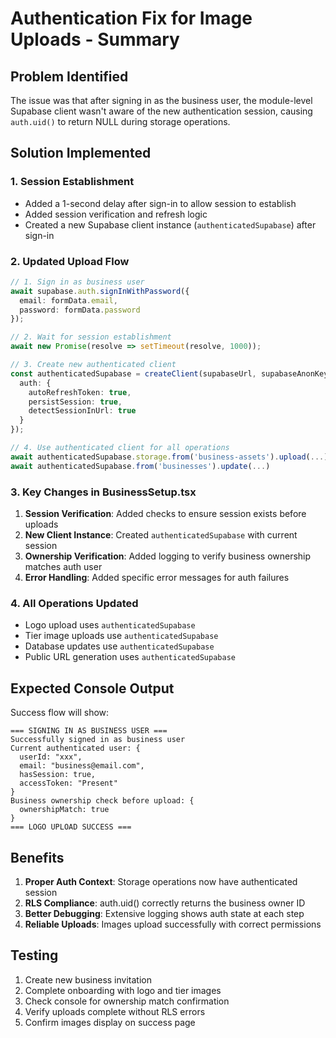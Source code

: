 # Authentication Fix for Image Uploads - Summary

## Problem Identified
The issue was that after signing in as the business user, the module-level Supabase client wasn't aware of the new authentication session, causing `auth.uid()` to return NULL during storage operations.

## Solution Implemented

### 1. Session Establishment
- Added a 1-second delay after sign-in to allow session to establish
- Added session verification and refresh logic
- Created a new Supabase client instance (`authenticatedSupabase`) after sign-in

### 2. Updated Upload Flow
```typescript
// 1. Sign in as business user
await supabase.auth.signInWithPassword({
  email: formData.email,
  password: formData.password
});

// 2. Wait for session establishment
await new Promise(resolve => setTimeout(resolve, 1000));

// 3. Create new authenticated client
const authenticatedSupabase = createClient(supabaseUrl, supabaseAnonKey, {
  auth: {
    autoRefreshToken: true,
    persistSession: true,
    detectSessionInUrl: true
  }
});

// 4. Use authenticated client for all operations
await authenticatedSupabase.storage.from('business-assets').upload(...)
await authenticatedSupabase.from('businesses').update(...)
```

### 3. Key Changes in BusinessSetup.tsx

1. **Session Verification**: Added checks to ensure session exists before uploads
2. **New Client Instance**: Created `authenticatedSupabase` with current session
3. **Ownership Verification**: Added logging to verify business ownership matches auth user
4. **Error Handling**: Added specific error messages for auth failures

### 4. All Operations Updated
- Logo upload uses `authenticatedSupabase`
- Tier image uploads use `authenticatedSupabase`
- Database updates use `authenticatedSupabase`
- Public URL generation uses `authenticatedSupabase`

## Expected Console Output

Success flow will show:
```
=== SIGNING IN AS BUSINESS USER ===
Successfully signed in as business user
Current authenticated user: {
  userId: "xxx",
  email: "business@email.com",
  hasSession: true,
  accessToken: "Present"
}
Business ownership check before upload: {
  ownershipMatch: true
}
=== LOGO UPLOAD SUCCESS ===
```

## Benefits

1. **Proper Auth Context**: Storage operations now have authenticated session
2. **RLS Compliance**: auth.uid() correctly returns the business owner ID
3. **Better Debugging**: Extensive logging shows auth state at each step
4. **Reliable Uploads**: Images upload successfully with correct permissions

## Testing

1. Create new business invitation
2. Complete onboarding with logo and tier images
3. Check console for ownership match confirmation
4. Verify uploads complete without RLS errors
5. Confirm images display on success page
